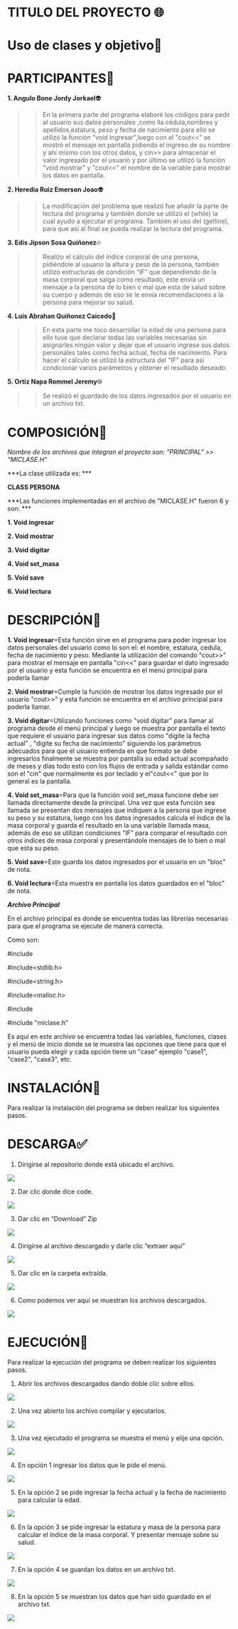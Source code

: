 # TITULO DEL PROYECTO   :globe_with_meridians:

# Uso de clases y objetivo:pushpin:

# PARTICIPANTES:construction_worker:

**1. Angulo Bone Jordy Jorkael**:alien:

>>En la primera parte del programa elaboré  los códigos para pedir al usuario sus datos personales ,como lla cédula,nombres y apellidos,estatura, peso y fecha de nacimiento para ello se utilizó la función "void ingresar",luego con el "cout<<" se mostró el mensaje en pantalla pidiendo el ingreso de su nombre y ahí mismo con los otros datos, y cin>> para almacenar el valor ingresado por el usuario y por último se utilizó la función "void mostrar" y  "cout<<" el  nombre de la variable para mostrar los datos en pantalla.

**2. Heredia Ruiz Emerson Joao**:alien:

>>La modificación del problema que realizó fue añadir la parte de lectura del programa y también donde se utilizó el (while) la cual ayudo a ejecutar el programa. También el uso del (getline), para que así al final se pueda realizar la lectura del programa.

**3. Edis Jipson Sosa Quiñonez**:fire:

>>Realizo el cálculo del índice corporal de una persona, pidiéndole al usuario la altura y peso de la persona, también utilizo estructuras de condición “IF” que dependiendo de la masa corporal que salga como resultado, este envía un mensaje a la persona de lo bien o mal que esta de salud sobre su cuerpo y además de eso se le envía recomendaciones a la persona para mejorar su salud.

**4. Luis Abrahan Quiñonez Caicedo**:rocket:

>>En esta parte me toco desarrollar la edad de una persona para ello tuve que declarar todas las variables necesarias sin asignarles ningún valor y dejar que el usuario ingrese sus datos personales tales como fecha actual, fecha de nacimiento. Para hacer el cálculo se utilizó la estructura del "IF" para así condicionar varios parámetros y obtener el resultado deseado.

**5. Ortiz Napa Rommel Jeremy**:globe_with_meridians:

>>Se realizó el guardado de los datos ingresados por el usuario en un archivo txt.

# COMPOSICIÓN:page_facing_up:

*Nombre de los archivos que integran el proyecto son: "PRINCIPAL" >> "MICLASE.H"*

***La clase utilizada es: ***

**CLASS PERSONA**

***Las funciones implementadas en el archivo de "MICLASE.H" fueron 6 y son: ***

**1. Void ingresar**

**2. Void mostrar**

**3. Void digitar**

**4. Void set_masa**

**5. Void save**

**6. Void lectura**

# DESCRIPCIÓN:bookmark:

**1. Void ingresar**=Esta función sirve en el programa para poder ingresar los datos personales del usuario como lo son el: el nombre, estatura, cedula, fecha de nacimiento y peso. Mediante la utilización del comando "cout>>" para mostrar el mensaje en pantalla "cin<<" para guardar el dato ingresado por el usuario y esta función se encuentra en el menú principal para poderla llamar

**2. Void mostrar**=Cumple la función de mostrar los datos ingresado por el usuario "cout>>" y esta función se encuentra en el archivo principal para poderla llamar.

**3. Void digitar**=Utilizando funciones como "void digitar" para llamar al programa desde el menú principal y luego se muestra por pantalla el texto que requiere el usuario para ingresar sus datos como "digite la fecha actual" , "digite su fecha de nacimiento" siguiendo los parámetros adecuados para que el usuario entienda en que formato se debe ingresarlos finalmente se muestra por pantalla su edad actual acompañado de meses y días todo esto con los flujos de entrada y salida  estándar como son el "cin" que normalmente es por teclado y el"cout<<" que por lo general es la pantalla.

**4. Void set_masa**=Para que la función void set_masa funcione debe ser llamada directamente desde la principal. Una vez que esta función sea llamada se presentan dos mensajes que indiquen a la persona que ingrese su peso y su estatura, luego con los datos ingresados calcula el índice de la masa corporal y guarda el resultado en la una variable llamada masa, además de eso se utilizan condiciones “IF” para comparar el resultado con otros índices de masa corporal y presentándole mensajes de lo bien o mal que esta su peso.

**5. Void save**=Este guarda los datos ingresados por el usuario en un "bloc" de nota.

**6. Void lectura**=Esta muestra en pantalla los datos guardados en el "bloc" de nota.

***Archivo Principal***

En el archivo principal es donde se encuentra todas las librerías necesarias para que el programa se ejecute de manera correcta. 

Como son:

#include<iostream>

#include<stdlib.h>

#include<string.h>

#include<malloc.h>

#include<fstream>

#include "miclase.h"

Es aquí en este archivo se encuentra todas las variables, funciones, clases y el menú de inicio donde se le muestra las opciones que tiene para que el usuario pueda elegir y cada opción tiene un "case" ejemplo "case1", "case2", "case3", etc.

# INSTALACIÓN:wrench:

Para realizar la instalación del programa se deben realizar los siguientes pasos.

# DESCARGA:white_check_mark:

1.	Dirigirse al repositorio donde está ubicado el archivo.

![](Imagenes/Captura1.PNG)

2.	Dar clic donde dice code.

![](Imagenes/Captura2.PNG)

3.	Dar clic en “Download” Zip

![](Imagenes/Captura3.PNG)

4.	Dirigirse al archivo descargado y darle clic “extraer aquí” 

![](Imagenes/Captura4.PNG)

5.	Dar clic en la carpeta extraída.

![](Imagenes/Captura5.PNG)

6.	Como podemos ver aquí se muestran los archivos descargados.

![](Imagenes/Captura6.PNG)

# EJECUCIÓN:hammer:

Para realizar la ejecución del programa se deben realizar los siguientes pasos.

1.	Abrir los archivos descargados dando doble clic sobre ellos.

![](Imagenes/Ejecucion1.PNG)

2.	Una vez abierto los archivo compilar y ejecutarlos.

![](Imagenes/Ejecucion2.PNG)

3.	Una vez ejecutado el programa se muestra el menú y elije una opción.

![](Imagenes/Ejecucion3.PNG)

4.	En opción 1 ingresar los datos que le pide el menú. 

![](Imagenes/Ejecucion4.PNG)

5.	En la opción 2 se pide ingresar la fecha actual y la fecha de nacimiento para calcular la edad.

![](Imagenes/Ejecucion7.PNG)

6.	En la opción 3 se pide ingresar la estatura y masa de la persona para calcular el índice de la masa corporal. Y presentar mensaje sobre su salud.

![](Imagenes/Ejecucion5.PNG)

7.	En la opción 4 se guardan los datos en un archivo txt.

![](Imagenes/Ejecucion6.PNG)

8.	En la opción 5 se muestran los datos que han sido guardado en el archivo txt.

![](Imagenes/Ejecucion8.PNG)









